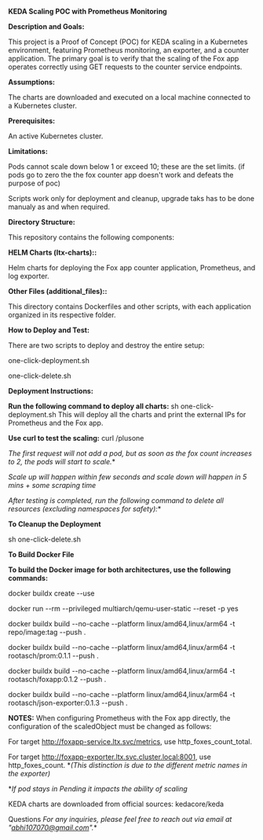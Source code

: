**KEDA Scaling POC with Prometheus Monitoring**

**Description and Goals:**

This project is a Proof of Concept (POC) for KEDA scaling in a Kubernetes environment, featuring Prometheus monitoring, an exporter, and a counter application. The primary goal is to verify that the scaling of the Fox app operates correctly using GET requests to the counter service endpoints.

**Assumptions:**

The charts are downloaded and executed on a local machine connected to a Kubernetes cluster.

**Prerequisites:**

An active Kubernetes cluster.

**Limitations:**

Pods cannot scale down below 1 or exceed 10; these are the set limits. (if pods go to zero the the fox counter app doesn't work and defeats the purpose of poc) 

Scripts work only for deployment and cleanup, upgrade taks has to be done manualy as and when required. 

**Directory Structure:**

This repository contains the following components:

**HELM Charts (ltx-charts)::**

Helm charts for deploying the Fox app counter application, Prometheus, and log exporter.

**Other Files (additional_files)::**

 This directory contains Dockerfiles and other scripts, with each application organized in its respective folder.

**How to Deploy and Test:**

There are two scripts to deploy and destroy the entire setup:

one-click-deployment.sh

one-click-delete.sh

**Deployment Instructions:**

**Run the following command to deploy all charts:**
sh one-click-deployment.sh
This will deploy all the charts and print the external IPs for Prometheus and the Fox app.

**Use curl to test the scaling:**
curl <External-IP>/plusone

*The first request will not add a pod, but as soon as the fox count increases to 2, the pods will start to scale.**

*Scale up will happen within few seconds and scale down will happen in 5 mins + some scraping time*

*After testing is completed, run the following command to delete all resources (excluding namespaces for safety):**

**To Cleanup the Deployment**

sh one-click-delete.sh

**To Build Docker File**

**To build the Docker image for both architectures, use the following commands:**


docker buildx create --use     

docker run --rm --privileged multiarch/qemu-user-static --reset -p yes

docker buildx build --no-cache --platform linux/amd64,linux/arm64 -t repo/image:tag --push .

docker buildx build --no-cache  --platform linux/amd64,linux/arm64 -t rootasch/prom:0.1.1 --push .

docker buildx build --no-cache  --platform linux/amd64,linux/arm64 -t rootasch/foxapp:0.1.2 --push .

docker buildx build --no-cache  --platform linux/amd64,linux/arm64 -t rootasch/json-exporter:0.1.3 --push .

**NOTES:**
When configuring Prometheus with the Fox app directly, the configuration of the scaledObject must be changed as follows:

For target http://foxapp-service.ltx.svc/metrics, use http_foxes_count_total.

For target http://foxapp-exporter.ltx.svc.cluster.local:8001, use http_foxes_count.
**(This distinction is due to the different metric names in the exporter)*

**If pod stays in Pending it impacts the ability of scaling*


KEDA charts are downloaded from official sources: kedacore/keda



Questions
*For any inquiries, please feel free to reach out via email at "abhi107070@gmail.com".**
